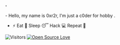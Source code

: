 
<!---

--->

#
 <h3 align="left">.  </h3>
-  Hello, my name is 0xr2r, I'm just a c0der for hobby .

  

- ⚡ Eat 🍔 Sleep 😴 Hack 💻 Repeat 🔁

![Visitors](https://visitor-badge.laobi.icu/badge?page_id=0xr2r.0xr2r)
[![Open Source Love](https://badges.frapsoft.com/os/v1/open-source.svg?v=102)](https://github.com/0xr2r?tab=repositories)





